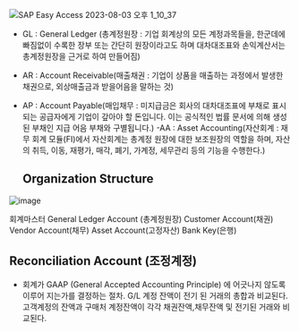 
![SAP Easy Access 2023-08-03 오후 1_10_37](https://github.com/minya8703/webMethods/assets/97384342/21ecd8ae-259a-4f44-b8fa-2e8ecf80e971)


- GL : General Ledger (총계정원장 : 기업 회계상의 모든 계정과목들을, 한군데에 빠짐없이 수록한 장부 또는 간단히 원장이라고도 하며 대차대조표와 손익계산서는 총계정원장을 근거로 하여 만들어짐)
- AR : Account Receivable(매출채권 : 기업이 상품을 매출하는 과정에서 발생한 채권으로, 외상매출금과 받을어음을 말하는 것)
- AP : Account Payable(매입채무 : 미지급금은 회사의 대차대조표에 부채로 표시되는 공급자에게 기업이 갚아야 할 돈입니다. 이는 공식적인 법률 문서에 의해 생성된 부채인 지급 어음 부채와 구별됩니다.)
 -AA : Asset Accounting(자산회계 : 재무 회계 모듈(FI)에서 자산회계는 총계정 원장에 대한 보조원장의 역할을 하며,  자산의 취득, 이동, 재평가, 매각, 폐기, 가계정, 세무관리 등의 기능을 수행한다.)


  ## Organization Structure
![image](https://github.com/minya8703/webMethods/assets/97384342/4b9946e6-fbcd-472c-8e01-e78a8bb01a50)


회계마스터
General Ledger Account (총계정원장)
Customer Account(채권)
Vendor Account(채무)
Asset Account(고정자산)
Bank Key(은행)

## Reconciliation Account (조정계정)
- 회계가 GAAP (General Accepted Accounting Principle) 에 어긋나지 않도록 이루어 지는가를 결정하는 절차. G/L 계정 잔액이 전기 된 거래의 총합과 비교된다. 고객계정의 잔액과 구매처 계정잔액이 각각 채권잔액,채무잔액 및 전기된 거래와 비교된다.
